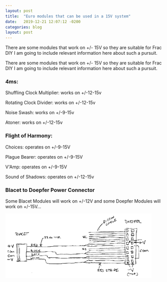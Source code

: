 ```yaml
---
layout: post
title:  "Euro modules that can be used in a 15V system"
date:   2019-12-21 12:07:12 -0200
categories: blog
layout: post
---
```


There are some modules that work on +/- 15V so they are suitable for Frac DIY
I am going to include relevant information here about such a pursuit.

<!--more-->



There are some modules that work on +/- 15V so they are suitable for Frac DIY
I am going to include relevant information here about such a pursuit.


### 4ms:

Shuffling Clock Multiplier: works on +/-12-15v

Rotating Clock Divider: works on +/-12-15v

Noise Swash: works on +/-9-15v

Atoner: works on +/-12-15v 


### Flight of Harmony:

Choices: operates on +/-9-15V

Plague Bearer: operates on +/-9-15V

V'Amp: operates on +/-9-15V

Sound of Shadows: operates on +/-12-15v


### Blacet to Doepfer Power Connector

Some Blacet Modules will work on +/-12V and some Doepfer Modules will work on +/-15V... 

![BlacetDoepferConnector](https://github.com/FracModular/Blacet/raw/master/BlacetDoepPsConn.gif)



